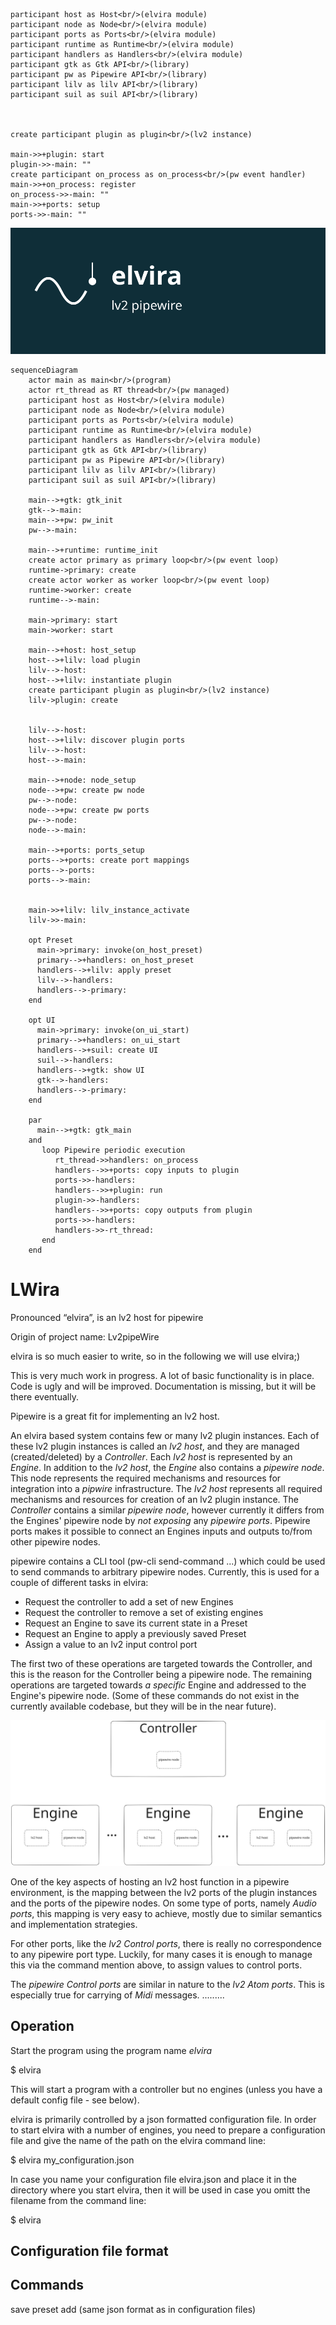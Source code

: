    participant host as Host<br/>(elvira module)
    participant node as Node<br/>(elvira module)
    participant ports as Ports<br/>(elvira module)
    participant runtime as Runtime<br/>(elvira module)
    participant handlers as Handlers<br/>(elvira module)
    participant gtk as Gtk API<br/>(library)
    participant pw as Pipewire API<br/>(library)
    participant lilv as lilv API<br/>(library)
    participant suil as suil API<br/>(library)



    create participant plugin as plugin<br/>(lv2 instance)

    main->>+plugin: start 
    plugin->>-main: ""
    create participant on_process as on_process<br/>(pw event handler)
    main->>+on_process: register 
    on_process->>-main: ""
    main->>+ports: setup 
    ports->>-main: ""








<img src="./docs/img/elvira.svg">



```mermaid
sequenceDiagram
    actor main as main<br/>(program)
    actor rt_thread as RT thread<br/>(pw managed)
    participant host as Host<br/>(elvira module)
    participant node as Node<br/>(elvira module)
    participant ports as Ports<br/>(elvira module)
    participant runtime as Runtime<br/>(elvira module)
    participant handlers as Handlers<br/>(elvira module)
    participant gtk as Gtk API<br/>(library)
    participant pw as Pipewire API<br/>(library)
    participant lilv as lilv API<br/>(library)
    participant suil as suil API<br/>(library)

    main-->+gtk: gtk_init
    gtk-->-main: 
    main-->+pw: pw_init
    pw-->-main: 

    main-->+runtime: runtime_init
    create actor primary as primary loop<br/>(pw event loop)
    runtime->primary: create
    create actor worker as worker loop<br/>(pw event loop)
    runtime->worker: create
    runtime-->-main: 
 
    main->primary: start
    main->worker: start

    main-->+host: host_setup
    host-->+lilv: load plugin
    lilv-->-host: 
    host-->+lilv: instantiate plugin
    create participant plugin as plugin<br/>(lv2 instance)
    lilv->plugin: create


    lilv-->-host: 
    host-->+lilv: discover plugin ports
    lilv-->-host: 
    host-->-main: 

    main-->+node: node_setup
    node-->+pw: create pw node
    pw-->-node: 
    node-->+pw: create pw ports
    pw-->-node: 
    node-->-main: 

    main-->+ports: ports_setup
    ports-->+ports: create port mappings
    ports-->-ports: 
    ports-->-main: 


    main->>+lilv: lilv_instance_activate
    lilv->>-main: 

    opt Preset
      main->primary: invoke(on_host_preset)
      primary-->+handlers: on_host_preset
      handlers-->+lilv: apply preset
      lilv-->-handlers: 
      handlers-->-primary: 
    end

    opt UI
      main->primary: invoke(on_ui_start)
      primary-->+handlers: on_ui_start
      handlers-->+suil: create UI
      suil-->-handlers: 
      handlers-->+gtk: show UI
      gtk-->-handlers: 
      handlers-->-primary: 
    end

    par
      main-->+gtk: gtk_main
    and
       loop Pipewire periodic execution
          rt_thread->>handlers: on_process
          handlers-->>+ports: copy inputs to plugin
          ports->>-handlers:  
          handlers-->>+plugin: run
          plugin->>-handlers: 
          handlers-->>+ports: copy outputs from plugin
          ports->>-handlers: 
          handlers->>-rt_thread: 
       end
    end
```



# LWira
Pronounced “elvira”, is an lv2 host for pipewire

Origin of project name: Lv2pipeWire

elvira is so much easier to write, so in the following we will use elvira;)

This is very much work in progress. A lot of basic functionality is in place. Code is ugly and will be improved. Documentation is missing, but it will be there eventually.

Pipewire is a great fit for implementing an lv2 host.

An elvira based system contains few or many lv2 plugin instances. Each of these lv2 plugin instances is called an *lv2 host*, and they are managed (created/deleted) by a *Controller*.
Each *lv2 host* is represented by an *Engine*. In addition to the *lv2 host*, the *Engine* also contains a *pipewire node*.
This node represents the required mechanisms and resources for integration into a *pipwire* infrastructure.
The *lv2 host* represents all required mechanisms and resources for creation of an lv2 plugin instance.
The *Controller* contains a similar *pipewire node*, however currently it differs from the Engines' pipewire node by *not exposing* any *pipewire ports*.
Pipewire ports makes it possible to connect an Engines inputs and outputs to/from other pipewire nodes. 

pipewire contains a CLI tool (pw-cli send-command ...) which could be used to send commands to arbitrary pipewire nodes.
Currently, this is used for a couple of different tasks in elvira:

* Request the controller to add a set of new Engines
* Request the controller to remove a set of existing engines
* Request an Engine to save its current state in a Preset
* Request an Engine to apply a previously saved Preset
* Assign a value to an lv2 input control port

The first two of these operations are targeted towards the Controller, and this is the reason for the Controller being a pipewire node.
The remaining operations are targeted towards *a specific* Engine and addressed to the Engine's pipewire node.
(Some of these commands do not exist in the currently available codebase, but they will be in the near future).

<img src="./docs/img/engine+controller.svg">

One of the key aspects of hosting an lv2 host function in a pipewire environment,
is the mapping between the lv2 ports of the plugin instances and the ports of the pipewire nodes.
On some type of ports, namely *Audio ports*, this mapping is very easy to achieve,
mostly due to similar semantics and implementation strategies. 

For other ports, like the *lv2 Control ports*, there is really no correspondence to any pipewire port type.
Luckily, for many cases it is enough to manage this via the command mention above, to assign values to control ports.

The *pipewire Control ports* are similar in nature to the *lv2 Atom ports*. This is especially true for carrying of *Midi* messages. .........


Operation
---------
Start the program using the program name *elvira*

$ elvira

This will start a program with a controller but no engines (unless you have a default config file - see below).

elvira is primarily controlled by a json formatted configuration file. In order to start elvira with a number of engines, you need to prepare
a configuration file and give the name of the path on the elvira command line:

$ elvira my_configuration.json

In case you name your configuration file elvira.json and place it in the directory where you start elvira, then it will be used in case you omitt the filename from the command line:

$ elvira

Configuration file format
-------------------------



Commands
--------
save
preset
add (same json format as in configuration files) 


